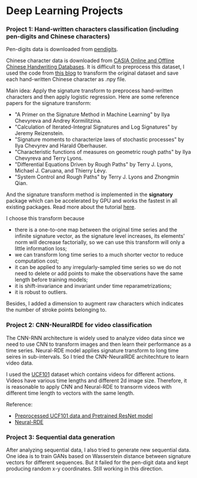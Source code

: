 # Deep Learning Projects

### Project 1: Hand-written characters classification (including pen-digits and Chinese characters)
Pen-digits data is downloaded from [pendigits](https://archive.ics.uci.edu/ml/machine-learning-databases/pendigits/).

Chinese character data is downloaded from [CASIA Online and Offline Chinese Handwriting Databases](http://www.nlpr.ia.ac.cn/databases/handwriting/Download.html). It is difficult to preprocess this dataset, I used the code from [this blog](https://blog.csdn.net/weixin_39683769/article/details/113050852) to transform the original dataset and save each hand-written Chinese character as .npy file.

Main idea: Apply the signature transform to preprocess hand-written characters and then apply logistic regression. Here are some reference papers for the signature transform:
* "A Primer on the Signature Method in Machine Learning" by Ilya Chevyreva and Andrey Kormilitzina.
* "Calculation of Iterated-Integral Signatures and Log Signatures" by Jeremy Reizenstein.
* "Signature moments to characterize laws of stochastic processes" by Ilya Chevyrev and Harald Oberhauser.
* "Characteristic functions of measures on geometric rough paths" by Ilya Chevyreva and Terry Lyons.
* "Differential Equations Driven by Rough Paths" by Terry J. Lyons, Michael J. Caruana, and Thierry Lévy. 
* "System Control and Rough Paths" by Terry J. Lyons and Zhongmin Qian. 

And the signature transform method is implemented in the **signatory** package which can be accelerated by GPU and works the fastest in all existing packages. Read more about the tutorial [here](https://signatory.readthedocs.io/en/latest/index.html).

I choose this transform because
* there is a one-to-one map between the original time series and the infinite signature vector, as the signature level increases, its elements' norm will decrease factorially, so we can use this transform will only a little information loss;
* we can transform long time series to a much shorter vector to reduce computation cost;
* it can be applied to any irregularly-sampled time series so we do not need to delete or add points to make the observations have the same
length before training models;
* it is shift-invariance and invariant under time reparametrizations;
* it is robust to outliers.

Besides, I added a dimension to augment raw characters which indicates the number of stroke points belonging to.

### Project 2: CNN-NeuralRDE for video classification
The CNN-RNN architecture is widely used to analyze video data since we need to use CNN to transform images and then learn their performance as a time series. Neural-RDE model applies signature transform to long time seires in sub-intervals. So I tried the CNN-NeuralRDE architechture to learn video data.

I used the [UCF101](https://www.crcv.ucf.edu/data/UCF101.php) dataset which contains videos for different actions. Videos have various time lengths and different 2d image size. Therefore, it is reasonable to apply CNN and Neural-RDE to transorm videos with different time length to vectors with the same length. 

Reference:
* [Preprocessed UCF101 data and Pretrained ResNet model](https://github.com/HHTseng/video-classification) 
* [Neural-RDE](https://github.com/jambo6/neuralRDEs) 

### Project 3: Sequential data generation
After analyzing sequential data, I also tried to generate new sequential data. One idea is to train GANs based on Wasserstein distance between signature vectors for different sequences. But it failed for the pen-digit data and kept producing random x-y coordinates. Still working in this direction.

